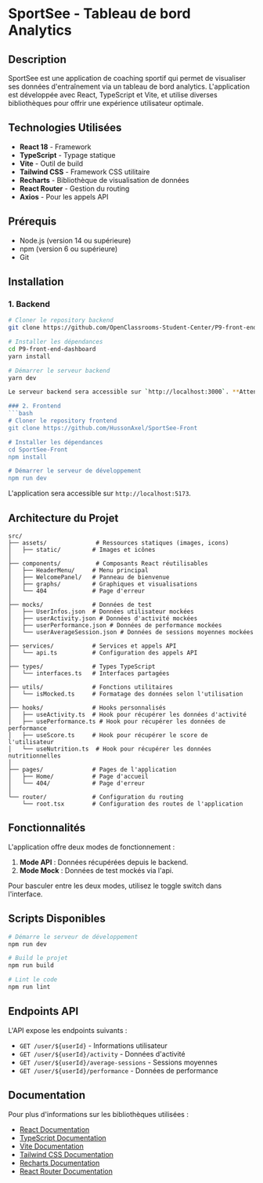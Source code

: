 # SportSee - Tableau de bord Analytics

## Description
SportSee est une application de coaching sportif qui permet de visualiser ses données d'entraînement via un tableau de bord analytics. L'application est développée avec React, TypeScript et Vite, et utilise diverses bibliothèques pour offrir une expérience utilisateur optimale.

## Technologies Utilisées
- **React 18** - Framework
- **TypeScript** - Typage statique
- **Vite** - Outil de build
- **Tailwind CSS** - Framework CSS utilitaire
- **Recharts** - Bibliothèque de visualisation de données
- **React Router** - Gestion du routing
- **Axios** - Pour les appels API

## Prérequis
- Node.js (version 14 ou supérieure)
- npm (version 6 ou supérieure)
- Git

## Installation

### 1. Backend
```bash
# Cloner le repository backend
git clone https://github.com/OpenClassrooms-Student-Center/P9-front-end-dashboard.git

# Installer les dépendances
cd P9-front-end-dashboard
yarn install

# Démarrer le serveur backend
yarn dev

Le serveur backend sera accessible sur `http://localhost:3000`. **Attention** : Les appels API se basent sur le local, le fetch n'est pas dynamique. Si le serveur backend est ouvert sur un autre port, alors les données ne seront pas accessibles.

### 2. Frontend
```bash
# Cloner le repository frontend
git clone https://github.com/HussonAxel/SportSee-Front

# Installer les dépendances
cd SportSee-Front
npm install

# Démarrer le serveur de développement
npm run dev
```
L'application sera accessible sur `http://localhost:5173`.

## Architecture du Projet
```
src/
├── assets/              # Ressources statiques (images, icons)
│   ├── static/         # Images et icônes
│
├── components/          # Composants React réutilisables
│   ├── HeaderMenu/     # Menu principal
│   ├── WelcomePanel/   # Panneau de bienvenue
│   ├── graphs/         # Graphiques et visualisations
│   └── 404             # Page d'erreur
│
├── mocks/              # Données de test
│   ├── UserInfos.json  # Données utilisateur mockées
│   ├── userActivity.json # Données d'activité mockées
│   ├── userPerformance.json # Données de performance mockées
│   └── userAverageSession.json # Données de sessions moyennes mockées
│
├── services/           # Services et appels API
│   └── api.ts          # Configuration des appels API
│
├── types/              # Types TypeScript
│   └── interfaces.ts   # Interfaces partagées
│
├── utils/              # Fonctions utilitaires
│   └── isMocked.ts     # Formatage des données selon l'utilisation
│
├── hooks/              # Hooks personnalisés
│   ├── useActivity.ts  # Hook pour récupérer les données d'activité
│   ├── usePerformance.ts # Hook pour récupérer les données de performance
│   ├── useScore.ts     # Hook pour récupérer le score de l'utilisateur
│   └── useNutrition.ts  # Hook pour récupérer les données nutritionnelles
│
├── pages/              # Pages de l'application
│   ├── Home/           # Page d'accueil
│   └── 404/            # Page d'erreur
│
└── router/             # Configuration du routing
    └── root.tsx        # Configuration des routes de l'application
```

## Fonctionnalités
L'application offre deux modes de fonctionnement :
1. **Mode API** : Données récupérées depuis le backend.
2. **Mode Mock** : Données de test mockés via l'api.

Pour basculer entre les deux modes, utilisez le toggle switch dans l'interface.

## Scripts Disponibles
```bash
# Démarre le serveur de développement
npm run dev

# Build le projet
npm run build

# Lint le code
npm run lint
```

## Endpoints API
L'API expose les endpoints suivants :
- `GET /user/${userId}` - Informations utilisateur
- `GET /user/${userId}/activity` - Données d'activité
- `GET /user/${userId}/average-sessions` - Sessions moyennes
- `GET /user/${userId}/performance` - Données de performance

## Documentation
Pour plus d'informations sur les bibliothèques utilisées :
- [React Documentation](https://reactjs.org/)
- [TypeScript Documentation](https://www.typescriptlang.org/)
- [Vite Documentation](https://vitejs.dev/)
- [Tailwind CSS Documentation](https://tailwindcss.com/)
- [Recharts Documentation](https://recharts.org/)
- [React Router Documentation](https://reactrouter.com/)